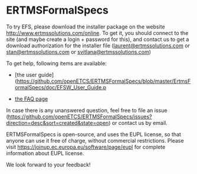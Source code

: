 ERTMSFormalSpecs
================

To try EFS, please download the installer package on the website http://www.ertmssolutions.com/online. To get it, you should connect to the site (and maybe create a login + password for this), and contact us to get a download authorization for the installer file (laurent@ertmssolutions.com or stan@ertmssolutions.com or svitlana@ertmssolutions.com)

To get help, following items are available:

- [the user guide](https://github.com/openETCS/ERTMSFormalSpecs/blob/master/ErtmsFormalSpecs/doc/EFSW_User_Guide.p

- [the FAQ page](https://github.com/openETCS/ERTMSFormalSpecs/wiki/ERTMSFormalSpecs-FAQ)

In case there is any unanswered question, feel free to file an issue (https://github.com/openETCS/ERTMSFormalSpecs/issues?direction=desc&sort=created&state=open) or contact us by email.

ERTMSFormalSpecs is open-source, and uses the EUPL license, so that anyone can use it free of charge, without commercial restrictions. Please visit https://joinup.ec.europa.eu/software/page/eupl for complete information about EUPL license.

We look forward to your feedback!
